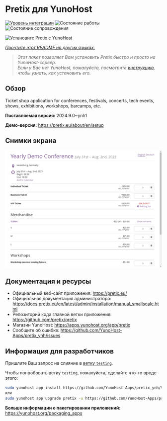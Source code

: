 <!--
Важно: этот README был автоматически сгенерирован <https://github.com/YunoHost/apps/tree/master/tools/readme_generator>
Он НЕ ДОЛЖЕН редактироваться вручную.
-->

# Pretix для YunoHost

[![Уровень интеграции](https://apps.yunohost.org/badge/integration/pretix)](https://ci-apps.yunohost.org/ci/apps/pretix/)
![Состояние работы](https://apps.yunohost.org/badge/state/pretix)
![Состояние сопровождения](https://apps.yunohost.org/badge/maintained/pretix)

[![Установите Pretix с YunoHost](https://install-app.yunohost.org/install-with-yunohost.svg)](https://install-app.yunohost.org/?app=pretix)

*[Прочтите этот README на других языках.](./ALL_README.md)*

> *Этот пакет позволяет Вам установить Pretix быстро и просто на YunoHost-сервер.*  
> *Если у Вас нет YunoHost, пожалуйста, посмотрите [инструкцию](https://yunohost.org/install), чтобы узнать, как установить его.*

## Обзор

Ticket shop application for conferences, festivals, concerts, tech events, shows, exhibitions, workshops, barcamps, etc.

**Поставляемая версия:** 2024.9.0~ynh1

**Демо-версия:** <https://pretix.eu/about/en/setup>

## Снимки экрана

![Снимок экрана Pretix](./doc/screenshots/screenshot.png)

## Документация и ресурсы

- Официальный веб-сайт приложения: <https://pretix.eu/>
- Официальная документация администратора: <https://docs.pretix.eu/en/latest/admin/installation/manual_smallscale.html>
- Репозиторий кода главной ветки приложения: <https://github.com/pretix/pretix>
- Магазин YunoHost: <https://apps.yunohost.org/app/pretix>
- Сообщите об ошибке: <https://github.com/YunoHost-Apps/pretix_ynh/issues>

## Информация для разработчиков

Пришлите Ваш запрос на слияние в [ветку `testing`](https://github.com/YunoHost-Apps/pretix_ynh/tree/testing).

Чтобы попробовать ветку `testing`, пожалуйста, сделайте что-то вроде этого:

```bash
sudo yunohost app install https://github.com/YunoHost-Apps/pretix_ynh/tree/testing --debug
или
sudo yunohost app upgrade pretix -u https://github.com/YunoHost-Apps/pretix_ynh/tree/testing --debug
```

**Больше информации о пакетировании приложений:** <https://yunohost.org/packaging_apps>
